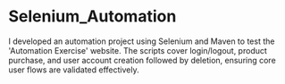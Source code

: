 # Selenium_Automation
I developed an automation project using Selenium and Maven to test the 'Automation Exercise' website. The scripts cover login/logout, product purchase, and user account creation followed by deletion, ensuring core user flows are validated effectively.
